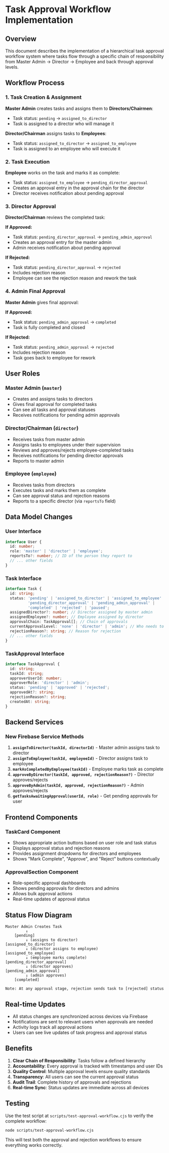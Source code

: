 # Task Approval Workflow Implementation

## Overview

This document describes the implementation of a hierarchical task approval workflow system where tasks flow through a specific chain of responsibility from Master Admin → Director → Employee and back through approval levels.

## Workflow Process

### 1. Task Creation & Assignment

**Master Admin** creates tasks and assigns them to **Directors/Chairmen**:
- Task status: `pending` → `assigned_to_director`
- Task is assigned to a director who will manage it

**Director/Chairman** assigns tasks to **Employees**:
- Task status: `assigned_to_director` → `assigned_to_employee`
- Task is assigned to an employee who will execute it

### 2. Task Execution

**Employee** works on the task and marks it as complete:
- Task status: `assigned_to_employee` → `pending_director_approval`
- Creates an approval entry in the approval chain for the director
- Director receives notification about pending approval

### 3. Director Approval

**Director/Chairman** reviews the completed task:

**If Approved:**
- Task status: `pending_director_approval` → `pending_admin_approval`
- Creates an approval entry for the master admin
- Admin receives notification about pending approval

**If Rejected:**
- Task status: `pending_director_approval` → `rejected`
- Includes rejection reason
- Employee can see the rejection reason and rework the task

### 4. Admin Final Approval

**Master Admin** gives final approval:

**If Approved:**
- Task status: `pending_admin_approval` → `completed`
- Task is fully completed and closed

**If Rejected:**
- Task status: `pending_admin_approval` → `rejected`
- Includes rejection reason
- Task goes back to employee for rework

## User Roles

### Master Admin (`master`)
- Creates and assigns tasks to directors
- Gives final approval for completed tasks
- Can see all tasks and approval statuses
- Receives notifications for pending admin approvals

### Director/Chairman (`director`)
- Receives tasks from master admin
- Assigns tasks to employees under their supervision
- Reviews and approves/rejects employee-completed tasks
- Receives notifications for pending director approvals
- Reports to master admin

### Employee (`employee`)
- Receives tasks from directors
- Executes tasks and marks them as complete
- Can see approval status and rejection reasons
- Reports to a specific director (via `reportsTo` field)

## Data Model Changes

### User Interface
```typescript
interface User {
  id: number;
  role: 'master' | 'director' | 'employee';
  reportsTo?: number; // ID of the person they report to
  // ... other fields
}
```

### Task Interface
```typescript
interface Task {
  id: string;
  status: 'pending' | 'assigned_to_director' | 'assigned_to_employee' | 
          'pending_director_approval' | 'pending_admin_approval' | 
          'completed' | 'rejected' | 'paused';
  assignedDirector?: number; // Director assigned by master admin
  assignedEmployee?: number; // Employee assigned by director
  approvalChain: TaskApproval[]; // Chain of approvals
  currentApprovalLevel: 'none' | 'director' | 'admin'; // Who needs to approve next
  rejectionReason?: string; // Reason for rejection
  // ... other fields
}
```

### TaskApproval Interface
```typescript
interface TaskApproval {
  id: string;
  taskId: string;
  approverUserId: number;
  approverRole: 'director' | 'admin';
  status: 'pending' | 'approved' | 'rejected';
  approvedAt?: string;
  rejectionReason?: string;
  createdAt: string;
}
```

## Backend Services

### New Firebase Service Methods

1. **`assignToDirector(taskId, directorId)`** - Master admin assigns task to director
2. **`assignToEmployee(taskId, employeeId)`** - Director assigns task to employee
3. **`markAsCompletedByEmployee(taskId)`** - Employee marks task as complete
4. **`approveByDirector(taskId, approved, rejectionReason?)`** - Director approves/rejects
5. **`approveByAdmin(taskId, approved, rejectionReason?)`** - Admin approves/rejects
6. **`getTasksAwaitingApproval(userId, role)`** - Get pending approvals for user

## Frontend Components

### TaskCard Component
- Shows appropriate action buttons based on user role and task status
- Displays approval status and rejection reasons
- Provides assignment dropdowns for directors and employees
- Shows "Mark Complete", "Approve", and "Reject" buttons contextually

### ApprovalSection Component
- Role-specific approval dashboards
- Shows pending approvals for directors and admins
- Allows bulk approval actions
- Real-time updates of approval status

## Status Flow Diagram

```
Master Admin Creates Task
         ↓
    [pending]
         ↓ (assigns to director)
[assigned_to_director]
         ↓ (director assigns to employee)
[assigned_to_employee]
         ↓ (employee marks complete)
[pending_director_approval]
         ↓ (director approves)
[pending_admin_approval]
         ↓ (admin approves)
    [completed]

Note: At any approval stage, rejection sends task to [rejected] status
```

## Real-time Updates

- All status changes are synchronized across devices via Firebase
- Notifications are sent to relevant users when approvals are needed
- Activity logs track all approval actions
- Users can see live updates of task progress and approval status

## Benefits

1. **Clear Chain of Responsibility**: Tasks follow a defined hierarchy
2. **Accountability**: Every approval is tracked with timestamps and user IDs
3. **Quality Control**: Multiple approval levels ensure quality standards
4. **Transparency**: All users can see the current approval status
5. **Audit Trail**: Complete history of approvals and rejections
6. **Real-time Sync**: Status updates are immediate across all devices

## Testing

Use the test script at `scripts/test-approval-workflow.cjs` to verify the complete workflow:

```bash
node scripts/test-approval-workflow.cjs
```

This will test both the approval and rejection workflows to ensure everything works correctly.